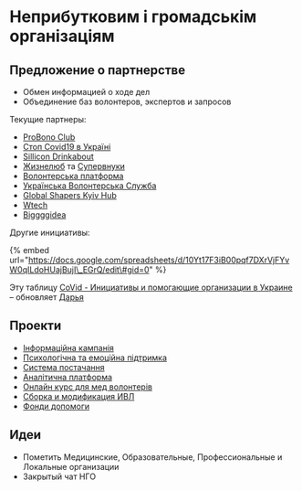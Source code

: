 # Неприбутковим і громадськім організаціям

## Предложение о партнерстве

* Обмен информацией о ходе дел
* Объединение баз волонтеров, экспертов и запросов

Текущие партнеры:

* [ProBono Club](https://probono.org.ua/)
* [Стоп Covid19 в Україні](https://www.facebook.com/stopcovid19ua/)
* [Sillicon Drinkabout](https://silicondrinkabout.com/kiev)
* [Жизнелюб](https://www.facebook.com/projectgiznelub/?ref=br_rs) та [Супервнуки](https://www.facebook.com/groups/SuperOnuki/%20)
* [Волонтерська платформа](https://www.volonter.org/)
* [Українська Волонтерська Служба](https://volunteer.country/)
* [Global Shapers Kyiv Hub](https://www.globalshapers.kyiv.ua/)
* [Wtech](https://www.facebook.com/wtechukraine/)
* [Biggggidea](https://biggggidea.com/)

Другие инициативы:

{% embed url="https://docs.google.com/spreadsheets/d/10Yt17F3iB00pqf7DXrVjFYvW0qILdoHUajBujI\_EGrQ/edit\#gid=0" %}

Эту таблицу [CoVid - Инициативы и помогающие организации в Украине](https://docs.google.com/spreadsheets/d/10Yt17F3iB00pqf7DXrVjFYvW0qILdoHUajBujI_EGrQ/edit#gid=0) – обновляет [Дарья](https://t.me/Greenochre)

## Проекти

* [Інформаційна кампанія](proekti/informacionnaya-kampaniya/)
* [Психологічна та емоційна підтримка](proekti/psychological-support/)
* [Система постачання](proekti/dostavka-produktov-i-medikamentov/)
* [Аналітична платформа](proekti/analitika-mepping-dannykh.md)
* [Онлайн курс для мед волонтерів](proekti/onlain-kurs-dlya-med-volonterov.md)
* [Сборка и модификация ИВЛ](proekti/sborka-i-modifikaciya-ivl.md)
* [Фонди допомоги](proekti/fond-pomoshi.md)

## Идеи

* Пометить Медицинские, Образовательные, Профессиональные и Локальные организации
* Закрытый чат НГО

